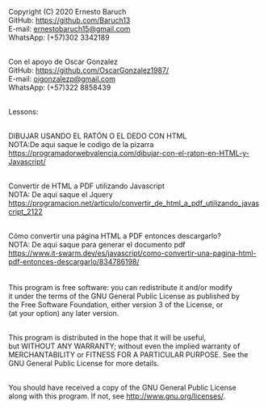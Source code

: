 Copyright (C) 2020 Ernesto Baruch<br>
GitHub:       https://github.com/Baruch13<br>
E-mail:       ernestobaruch15@gmail.com<br>
WhatsApp:     (+57)302 3342189<br><br>

Con el apoyo de Oscar Gonzalez<br>
GitHub:       https://github.com/OscarGonzalez1987/<br>
E-mail:       oigonzalezp@gmail.com<br>
WhatsApp:     (+57)322 8858439<br><br>

Lessons:<br><br>

DIBUJAR USANDO EL RATÓN O EL DEDO CON HTML<br>
NOTA:De aqui saque le codigo de la pizarra<br>
https://programadorwebvalencia.com/dibujar-con-el-raton-en-HTML-y-Javascript/<br><br>

Convertir de HTML a PDF utilizando Javascript<br>
NOTA: De aqui saque el Jquery<br>
https://programacion.net/articulo/convertir_de_html_a_pdf_utilizando_javascript_2122<br><br>

Cómo convertir una página HTML a PDF entonces descargarlo?<br>
NOTA: De aqui saque para generar el documento pdf<br>
https://www.it-swarm.dev/es/javascript/como-convertir-una-pagina-html-pdf-entonces-descargarlo/834786198/<br><br><br>
This program is free software: you can redistribute it and/or modify<br>
it under the terms of the GNU General Public License as published by<br>
the Free Software Foundation, either version 3 of the License, or<br>
(at your option) any later version.<br><br>

This program is distributed in the hope that it will be useful,<br>
but WITHOUT ANY WARRANTY; without even the implied warranty of<br>
MERCHANTABILITY or FITNESS FOR A PARTICULAR PURPOSE.  See the<br>
GNU General Public License for more details.<br><br>

You should have received a copy of the GNU General Public License<br>
along with this program.  If not, see <http://www.gnu.org/licenses/>.<br><br>


